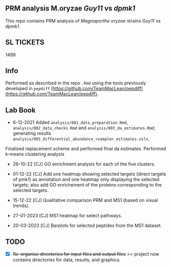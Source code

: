 ## PRM analysis M.oryzae _Guy11_ vs _dpmk1_

This repo contains PRM analysis of _Magnaporthe oryzae_ strains _Guy11_ vs _dpmk1_.

## SL TICKETS

1499

## Info

Performed as described in the repo `.Rmd` using the tools previously developed in `pepdiff` [https://github.com/TeamMacLean/pepdiff](https://github.com/TeamMacLean/pepdiff).

## Lab Book

  * 6-12-2021
    Added `analysis/001_data_preparation.Rmd`, `analysis/002_data_checks.Rmd` and `analysis/003_da_estimates.Rmd`; generating results `analysis/003_differential_abundance_<sample>_estimates.xslx`.

  Finalised replacement scheme and performed final da estimates. Performed k-means clustering analysis

  * 26-10-22 [CJ]
  GO enrichment analysis for each of the five clusters.

  * 01-12-22 [CJ]
  Add one heatmap showing selected targets (direct targets of pmk1) as annotation and one heatmap only displaying the selected targets; also add GO enrichement of the proteins corresponding to the selected targets. 
  
  * 15-12-22 [CJ]
  Qualitative comparison PRM and MS1 (based on visual trends).
  
  * 27-01-2023 [CJ]
  MS1 heatmap for select pathways.
  
  * 20-03-2023 [CJ]
  Barplots for selected peptides from the MS1 dataset. 
  
  ## TODO
  
  - [x] ~~Re-organise directories for input files and output files~~ >> project now contains directories for data, results, and graphics. 
